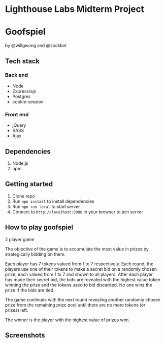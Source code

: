 Lighthouse Labs Midterm Project
=========

# Goofspiel

by @willgwong and @sockbot

## Tech stack

### Back end
- Node
- Express/ejs
- Postgres
- cookie-session

### Front end
- jQuery
- SASS
- Ajax

## Dependencies

1. Node.js
2. npm

## Getting started

1. Clone repo
2. Run `npm install` to install dependencies
3. Run `npm run local` to start server
4. Connect to `http://localhost:8080` in your browser to join server

## How to play goofspiel

2 player game

The objective of the game is to accumulate the most value in prizes by strategically bidding on them.

Each player has 7 tokens valued from 1 to 7 respectively. Each round, the players use one of their tokens to make a secret bid on a randomly chosen prize, each valued from 1 to 7 and shown to all players. After each player has made their secret bid, the bids are revealed with the highest value token winning the prize and the tokens used to bid discarded. No one wins the prize if the bids are tied.

The game continues with the next round revealing another randomly chosen prize from the remaining prize pool until there are no more tokens (or prizes) left.

The winner is the player with the highest value of prizes won.

## Screenshots

